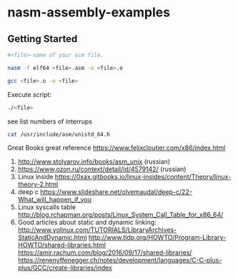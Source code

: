 # nasm-assembly-examples

## Getting Started



```bash
#<file>-name of your asm file.

nasm -f elf64 <file>.asm -o <file>.o

gcc <file>.o -o <file>

```
Execute script:
```bash
./<file>
```


see list numbers of interrups 
```bash
cat /usr/include/asm/unistd_64.h
```

Great Books
great reference https://www.felixcloutier.com/x86/index.html
1) http://www.stolyarov.info/books/asm_unix (russian)
2) https://www.ozon.ru/context/detail/id/4579142/ (russian)
3) Linux inside https://0xax.gitbooks.io/linux-insides/content/Theory/linux-theory-2.html
4) deep c https://www.slideshare.net/olvemaudal/deep-c/22-What_will_happen_if_you
5) Linux syscalls table http://blog.rchapman.org/posts/Linux_System_Call_Table_for_x86_64/
6) Good articles about static and dynamic linking:
http://www.yolinux.com/TUTORIALS/LibraryArchives-StaticAndDynamic.html
http://www.tldp.org/HOWTO/Program-Library-HOWTO/shared-libraries.html
https://amir.rachum.com/blog/2016/09/17/shared-libraries/
https://renenyffenegger.ch/notes/development/languages/C-C-plus-plus/GCC/create-libraries/index
